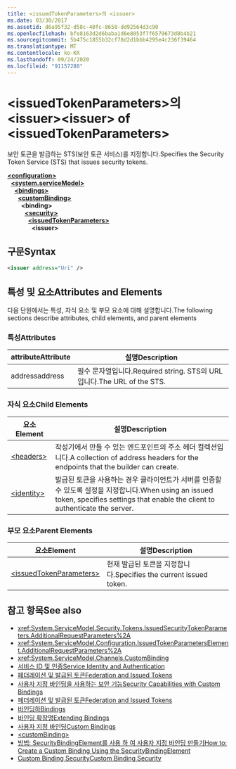 ```yaml
---
title: <issuedTokenParameters>의 <issuer>
ms.date: 03/30/2017
ms.assetid: d6a95f32-d58c-40fc-8658-dd92564d3c90
ms.openlocfilehash: bfe8163d2d6baba1d6e8053f7f6579673d8b4b21
ms.sourcegitcommit: 5b475c1855b32cf78d2d1bbb4295e4c236f39464
ms.translationtype: MT
ms.contentlocale: ko-KR
ms.lasthandoff: 09/24/2020
ms.locfileid: "91157280"
---
```

# <a name="issuer-of-issuedtokenparameters"></a><span data-ttu-id="eba5e-102">\<issuedTokenParameters>의 \<issuer></span><span class="sxs-lookup"><span data-stu-id="eba5e-102">\<issuer> of \<issuedTokenParameters></span></span>

<span data-ttu-id="eba5e-103">보안 토큰을 발급하는 STS(보안 토큰 서비스)를 지정합니다.</span><span class="sxs-lookup"><span data-stu-id="eba5e-103">Specifies the Security Token Service (STS) that issues security tokens.</span></span>  
  
[**\<configuration>**](../configuration-element.md)\
&nbsp;&nbsp;[**\<system.serviceModel>**](system-servicemodel.md)\
&nbsp;&nbsp;&nbsp;&nbsp;[**\<bindings>**](bindings.md)\
&nbsp;&nbsp;&nbsp;&nbsp;&nbsp;&nbsp;[**\<customBinding>**](custombinding.md)\
&nbsp;&nbsp;&nbsp;&nbsp;&nbsp;&nbsp;&nbsp;&nbsp;**\<binding>**\
&nbsp;&nbsp;&nbsp;&nbsp;&nbsp;&nbsp;&nbsp;&nbsp;&nbsp;&nbsp;[**\<security>**](security-of-custombinding.md)\
&nbsp;&nbsp;&nbsp;&nbsp;&nbsp;&nbsp;&nbsp;&nbsp;&nbsp;&nbsp;&nbsp;&nbsp;[**\<issuedTokenParameters>**](issuedtokenparameters.md)\
&nbsp;&nbsp;&nbsp;&nbsp;&nbsp;&nbsp;&nbsp;&nbsp;&nbsp;&nbsp;&nbsp;&nbsp;&nbsp;&nbsp;**\<issuer>**  
  
## <a name="syntax"></a><span data-ttu-id="eba5e-104">구문</span><span class="sxs-lookup"><span data-stu-id="eba5e-104">Syntax</span></span>  
  
```xml  
<issuer address="Uri" />
```  
  
## <a name="attributes-and-elements"></a><span data-ttu-id="eba5e-105">특성 및 요소</span><span class="sxs-lookup"><span data-stu-id="eba5e-105">Attributes and Elements</span></span>  

 <span data-ttu-id="eba5e-106">다음 단원에서는 특성, 자식 요소 및 부모 요소에 대해 설명합니다.</span><span class="sxs-lookup"><span data-stu-id="eba5e-106">The following sections describe attributes, child elements, and parent elements</span></span>  
  
### <a name="attributes"></a><span data-ttu-id="eba5e-107">특성</span><span class="sxs-lookup"><span data-stu-id="eba5e-107">Attributes</span></span>  
  
|<span data-ttu-id="eba5e-108">attribute</span><span class="sxs-lookup"><span data-stu-id="eba5e-108">Attribute</span></span>|<span data-ttu-id="eba5e-109">설명</span><span class="sxs-lookup"><span data-stu-id="eba5e-109">Description</span></span>|  
|---------------|-----------------|  
|<span data-ttu-id="eba5e-110">address</span><span class="sxs-lookup"><span data-stu-id="eba5e-110">address</span></span>|<span data-ttu-id="eba5e-111">필수 문자열입니다.</span><span class="sxs-lookup"><span data-stu-id="eba5e-111">Required string.</span></span> <span data-ttu-id="eba5e-112">STS의 URL입니다.</span><span class="sxs-lookup"><span data-stu-id="eba5e-112">The URL of the STS.</span></span>|  
  
### <a name="child-elements"></a><span data-ttu-id="eba5e-113">자식 요소</span><span class="sxs-lookup"><span data-stu-id="eba5e-113">Child Elements</span></span>  
  
|<span data-ttu-id="eba5e-114">요소</span><span class="sxs-lookup"><span data-stu-id="eba5e-114">Element</span></span>|<span data-ttu-id="eba5e-115">설명</span><span class="sxs-lookup"><span data-stu-id="eba5e-115">Description</span></span>|  
|-------------|-----------------|  
|[\<headers>](headers-element.md)|<span data-ttu-id="eba5e-116">작성기에서 만들 수 있는 엔드포인트의 주소 헤더 컬렉션입니다.</span><span class="sxs-lookup"><span data-stu-id="eba5e-116">A collection of address headers for the endpoints that the builder can create.</span></span>|  
|[\<identity>](identity.md)|<span data-ttu-id="eba5e-117">발급된 토큰을 사용하는 경우 클라이언트가 서버를 인증할 수 있도록 설정을 지정합니다.</span><span class="sxs-lookup"><span data-stu-id="eba5e-117">When using an issued token, specifies settings that enable the client to authenticate the server.</span></span>|  
  
### <a name="parent-elements"></a><span data-ttu-id="eba5e-118">부모 요소</span><span class="sxs-lookup"><span data-stu-id="eba5e-118">Parent Elements</span></span>  
  
|<span data-ttu-id="eba5e-119">요소</span><span class="sxs-lookup"><span data-stu-id="eba5e-119">Element</span></span>|<span data-ttu-id="eba5e-120">설명</span><span class="sxs-lookup"><span data-stu-id="eba5e-120">Description</span></span>|  
|-------------|-----------------|  
|[\<issuedTokenParameters>](issuedtokenparameters.md)|<span data-ttu-id="eba5e-121">현재 발급된 토큰을 지정합니다.</span><span class="sxs-lookup"><span data-stu-id="eba5e-121">Specifies the current issued token.</span></span>|  
  
## <a name="see-also"></a><span data-ttu-id="eba5e-122">참고 항목</span><span class="sxs-lookup"><span data-stu-id="eba5e-122">See also</span></span>

- <xref:System.ServiceModel.Security.Tokens.IssuedSecurityTokenParameters.AdditionalRequestParameters%2A>
- <xref:System.ServiceModel.Configuration.IssuedTokenParametersElement.AdditionalRequestParameters%2A>
- <xref:System.ServiceModel.Channels.CustomBinding>
- [<span data-ttu-id="eba5e-123">서비스 ID 및 인증</span><span class="sxs-lookup"><span data-stu-id="eba5e-123">Service Identity and Authentication</span></span>](../../../wcf/feature-details/service-identity-and-authentication.md)
- [<span data-ttu-id="eba5e-124">페더레이션 및 발급된 토큰</span><span class="sxs-lookup"><span data-stu-id="eba5e-124">Federation and Issued Tokens</span></span>](../../../wcf/feature-details/federation-and-issued-tokens.md)
- [<span data-ttu-id="eba5e-125">사용자 지정 바인딩을 사용하는 보안 기능</span><span class="sxs-lookup"><span data-stu-id="eba5e-125">Security Capabilities with Custom Bindings</span></span>](../../../wcf/feature-details/security-capabilities-with-custom-bindings.md)
- [<span data-ttu-id="eba5e-126">페더레이션 및 발급된 토큰</span><span class="sxs-lookup"><span data-stu-id="eba5e-126">Federation and Issued Tokens</span></span>](../../../wcf/feature-details/federation-and-issued-tokens.md)
- [<span data-ttu-id="eba5e-127">바인딩하</span><span class="sxs-lookup"><span data-stu-id="eba5e-127">Bindings</span></span>](../../../wcf/bindings.md)
- [<span data-ttu-id="eba5e-128">바인딩 확장명</span><span class="sxs-lookup"><span data-stu-id="eba5e-128">Extending Bindings</span></span>](../../../wcf/extending/extending-bindings.md)
- [<span data-ttu-id="eba5e-129">사용자 지정 바인딩</span><span class="sxs-lookup"><span data-stu-id="eba5e-129">Custom Bindings</span></span>](../../../wcf/extending/custom-bindings.md)
- [\<customBinding>](custombinding.md)
- [<span data-ttu-id="eba5e-130">방법: SecurityBindingElement를 사용 하 여 사용자 지정 바인딩 만들기</span><span class="sxs-lookup"><span data-stu-id="eba5e-130">How to: Create a Custom Binding Using the SecurityBindingElement</span></span>](../../../wcf/feature-details/how-to-create-a-custom-binding-using-the-securitybindingelement.md)
- [<span data-ttu-id="eba5e-131">Custom Binding Security</span><span class="sxs-lookup"><span data-stu-id="eba5e-131">Custom Binding Security</span></span>](../../../wcf/samples/custom-binding-security.md)
